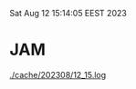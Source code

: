 Sat Aug 12 15:14:05 EEST 2023
# JAM
<a href='./cache/202308/12_15.log'>./cache/202308/12_15.log</a>
